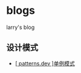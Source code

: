 # blogs
larry's blog

## 设计模式

- [[ patterns.dev ]单例模式](https://github.com/larry-xue/blogs/issues/1)
